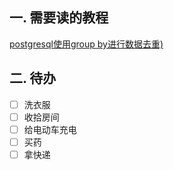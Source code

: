 ## 一. 需要读的教程
[postgresql使用group by进行数据去重)](https://www.cnblogs.com/yilangcode/p/16609714.html)


## 二. 待办
- [ ] 洗衣服
- [ ] 收拾房间
- [ ] 给电动车充电
- [ ] 买药
- [ ] 拿快递